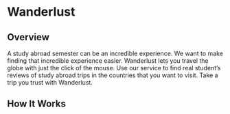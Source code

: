 # Wanderlust

## Overview
A study abroad semester can be an incredible experience. We want to make finding that incredible experience easier. Wanderlust lets you travel the globe with just the click of the mouse. Use our service to find real student’s reviews of study abroad trips in the countries that you want to visit. Take a trip you trust with Wanderlust.

## How It Works

